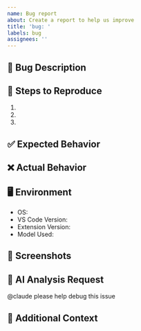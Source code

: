 ```yaml
---
name: Bug report
about: Create a report to help us improve
title: 'bug: '
labels: bug
assignees: ''
---
```


## 🐛 Bug Description
<!-- A clear description of the bug -->

## 📝 Steps to Reproduce
1.
2.
3.

## ✅ Expected Behavior
<!-- What should happen? -->

## ❌ Actual Behavior
<!-- What actually happens? -->

## 🖥️ Environment
- OS:
- VS Code Version:
- Extension Version:
- Model Used:

## 📸 Screenshots
<!-- If applicable -->

## 🤖 AI Analysis Request
@claude please help debug this issue

## 📎 Additional Context
<!-- Any other relevant information -->